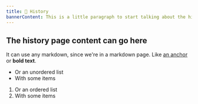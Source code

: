 ```yaml
---
title: 🏯 History
bannerContent: This is a little paragraph to start talking about the history of the company.
---
```


## The history page content can go here

It can use any markdown, since we're in a markdown page. Like [an anchor](https://packtpub.com) or **bold text**.

- Or an unordered list
- With some items

1. Or an ordered list
1. With some items
